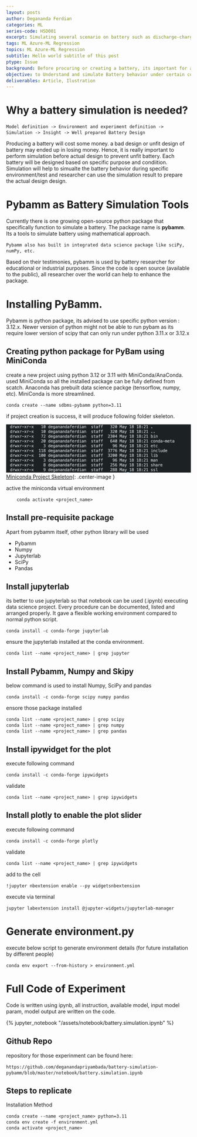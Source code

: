 ```yaml
---
layout: posts
author: Degananda Ferdian
categories: ML
series-code: HSD001
excerpt: Simulating several scenario on battery such as discharge-charge-rest cycle using python, miniconda and pybamm.
tags: ML Azure-ML Regression
topics: ML Azure-ML Regression
subtitle: Hello world subtitle of this post
ptype: Issue
background: Before procuring or creating a battery, its important for a research to understand how the battery works. The simulation result then can be used as baseline to design the battery.
objective: to Understand and simulate Battery behavior under certain condition, model and parameter such as  battery type, chemical, life cycle etc.
deliverables: Article, Ilustration
---
```


# Why a battery simulation is needed?

    Model definition -> Environment and experiment definition -> Simulation -> Insight -> Well prepared Battery Design

Producing a battery will cost some money. a bad design or unfit design of battery may ended up in losing money. Hence, it is really important to perform simulation before actual design to prevent unfit battery. Each battery will be designed based on specific purpose and condiition. Simulation will help to simualte the battery behavior during specific environment/test and researcher can use the simulation result to prepare the actual design design.

# Pybamm as Battery Simulation Tools

Currently there is one growing open-source python package that specifically function to simulate a battery. The package name is **pybamm**. Its a tools to simulate battery using mathematical approach. 

    Pybamm also has built in integrated data science package like sciPy, numPy, etc.

Based on their testimonies, pybamm is used by battery researcher for educational or industrial purposes. Since the code is open source (available to the public), all researcher over the world can help to enhance the package.

# Installing PyBamm.

Pybamm is python package, its advised to use specific python version : 3.12.x. Newer version of python might not be able to run pybam as its require lower version of scipy that can only run under python 3.11.x or 3.12.x

## Creating python package for PyBam using MiniConda

create a new project using python 3.12 or 3.11 with MiniConda/AnaConda. used MiniConda so all the installed package can be fully defined from scatch. Anaconda has prebuilt data science packge (tensorflow, numpy, etc). MiniConda is more streamlined.

    conda create --name sdbms-pybamm python=3.11

if project creation is success, it will produce following folder skeleton.

![postimage100](/assets/images/2025-05/condapybamm.jpg)
[Miniconda Project Skeleton](/assets/images/2025-05/condapybamm.jpg){: .center-image }

active the miniconda virtual environment

        conda activate <project_name>


## Install pre-requisite package

Apart from pybamm itself, other python library will be used

- Pybamm
- Numpy
- Jupyterlab
- SciPy
- Pandas

## Install jupyterlab

its better to use jupyterlab so that notebook can be used (.ipynb) executing data science project. Every procedure can be documented, listed and arranged properly. It gave a flexible working environment compared to normal python script.

    conda install -c conda-forge jupyterlab

ensure the jupyterlab installed at the conda environment.

    conda list --name <project_name> | grep jupyter

## Install Pybamm, Numpy and Skipy

below command is used to install Numpy, SciPy and pandas

    conda install -c conda-forge scipy numpy pandas

ensore those package installed 

    conda list --name <project_name> | grep scipy
    conda list --name <project_name> | grep numpy
    conda list --name <project_name> | grep pandas

## Install ipywidget for the plot

execute following command 

    conda install -c conda-forge ipywidgets

validate

    conda list --name <project_name> | grep ipywidgets

## Install plotly to enable the plot slider

execute following command 

    conda install -c conda-forge plotly

validate

    conda list --name <project_name> | grep ipywidgets

add to the cell

    !jupyter nbextension enable --py widgetsnbextension	

execute via terminal

    jupyter labextension install @jupyter-widgets/jupyterlab-manager

# Generate environment.py

execute below script to generate environment details (for future installation by different people)

    conda env export --from-history > environment.yml

# Full Code of Experiment 

Code is written using ipynb, all instruction, available model, input model param, model output are written on the code.

{% jupyter_notebook "/assets/notebook/battery.simulation.ipynb" %}

## Github Repo

repository for those experinment can be found here:

    https://github.com/deganandapriyambada/battery-simulation-pybamm/blob/master/notebook/battery.simulation.ipynb

## Steps to replicate

Installation Method

    conda create --name <project_name> python=3.11
    conda env create -f environment.yml
    conda activate <project_name>